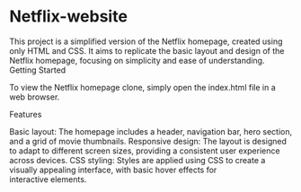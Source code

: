 # Netflix-website
This project is a simplified version of the Netflix homepage, created using only HTML and CSS. It aims to replicate the basic layout and design of the Netflix homepage, focusing on simplicity and ease of understanding.
Getting Started

To view the Netflix homepage clone, simply open the index.html file in a web browser.

Features

Basic layout: The homepage includes a header, navigation bar, hero section, and a grid of movie thumbnails.
Responsive design: The layout is designed to adapt to different screen sizes, providing a consistent user experience across devices.
CSS styling: Styles are applied using CSS to create a visually appealing interface, with basic hover effects for interactive elements.
